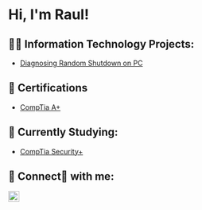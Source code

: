 <h1>Hi, I'm Raul! </h1>

<h2>👨‍💻 Information Technology Projects:</h2>


  - [Diagnosing Random Shutdown on PC](https://github.com/)

<h2>📄 Certifications </h2>

- [CompTia A+](https://www.)

<h2>📘 Currently Studying:</h2>


  - [CompTia Security+ ](https:///)


<h2> 🤳 Connect📘 with me:</h2>


[<img align="left" alt="JoshMadakor | LinkedIn" width="22px" src="https://cdn.jsdelivr.net/npm/simple-icons@v3/icons/linkedin.svg" />][linkedin]



[linkedin]: https://linkedin.com/in/raul-gonzalez-17810223b

<!--
**joshmadakor1/joshmadakor1** is a ✨ _special_ ✨ repository because its `README.md` (this file) appears on your GitHub profile.

Here are some ideas to get you started:

- 🔭 I’m currently working on ...
- 🌱 I’m currently learning ...
- 👯 I’m looking to collaborate on ...
- 🤔 I’m looking for help with ...
- 💬 Ask me about ...
- 📫 How to reach me: ...
- 😄 Pronouns: ...
- ⚡ Fun fact: ...
-->

